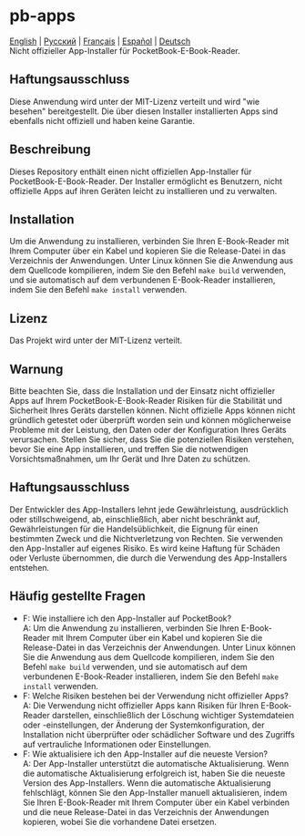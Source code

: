# pb-apps
[English](README.md) | [Русский](README.ru.md) | [Français](README.fr.md) | [Español](README.es.md) | [Deutsch](README.de.md)  
Nicht offizieller App-Installer für PocketBook-E-Book-Reader.
## Haftungsausschluss
Diese Anwendung wird unter der MIT-Lizenz verteilt und wird "wie besehen" bereitgestellt. Die über diesen Installer installierten Apps sind ebenfalls nicht offiziell und haben keine Garantie.
## Beschreibung
Dieses Repository enthält einen nicht offiziellen App-Installer für PocketBook-E-Book-Reader. Der Installer ermöglicht es Benutzern, nicht offizielle Apps auf ihren Geräten leicht zu installieren und zu verwalten.
## Installation
Um die Anwendung zu installieren, verbinden Sie Ihren E-Book-Reader mit Ihrem Computer über ein Kabel und kopieren Sie die Release-Datei in das Verzeichnis der Anwendungen. Unter Linux können Sie die Anwendung aus dem Quellcode kompilieren, indem Sie den Befehl `make build` verwenden, und sie automatisch auf dem verbundenen E-Book-Reader installieren, indem Sie den Befehl `make install` verwenden.
## Lizenz
Das Projekt wird unter der MIT-Lizenz verteilt.
## Warnung
Bitte beachten Sie, dass die Installation und der Einsatz nicht offizieller Apps auf Ihrem PocketBook-E-Book-Reader Risiken für die Stabilität und Sicherheit Ihres Geräts darstellen können. Nicht offizielle Apps können nicht gründlich getestet oder überprüft worden sein und können möglicherweise Probleme mit der Leistung, den Daten oder der Konfiguration Ihres Geräts verursachen. Stellen Sie sicher, dass Sie die potenziellen Risiken verstehen, bevor Sie eine App installieren, und treffen Sie die notwendigen Vorsichtsmaßnahmen, um Ihr Gerät und Ihre Daten zu schützen.

## Haftungsausschluss
Der Entwickler des App-Installers lehnt jede Gewährleistung, ausdrücklich oder stillschweigend, ab, einschließlich, aber nicht beschränkt auf, Gewährleistungen für die Handelsüblichkeit, die Eignung für einen bestimmten Zweck und die Nichtverletzung von Rechten. Sie verwenden den App-Installer auf eigenes Risiko. Es wird keine Haftung für Schäden oder Verluste übernommen, die durch die Verwendung des App-Installers entstehen.

## Häufig gestellte Fragen

* F: Wie installiere ich den App-Installer auf PocketBook?  
A: Um die Anwendung zu installieren, verbinden Sie Ihren E-Book-Reader mit Ihrem Computer über ein Kabel und kopieren Sie die Release-Datei in das Verzeichnis der Anwendungen. Unter Linux können Sie die Anwendung aus dem Quellcode kompilieren, indem Sie den Befehl `make build` verwenden, und sie automatisch auf dem verbundenen E-Book-Reader installieren, indem Sie den Befehl `make install` verwenden.
* F: Welche Risiken bestehen bei der Verwendung nicht offizieller Apps?  
A: Die Verwendung nicht offizieller Apps kann Risiken für Ihren E-Book-Reader darstellen, einschließlich der Löschung wichtiger Systemdateien oder -einstellungen, der Änderung der Systemkonfiguration, der Installation nicht überprüfter oder schädlicher Software und des Zugriffs auf vertrauliche Informationen oder Einstellungen.
* F: Wie aktualisiere ich den App-Installer auf die neueste Version?  
A: Der App-Installer unterstützt die automatische Aktualisierung. Wenn die automatische Aktualisierung erfolgreich ist, haben Sie die neueste Version des App-Installers. Wenn die automatische Aktualisierung fehlschlägt, können Sie den App-Installer manuell aktualisieren, indem Sie Ihren E-Book-Reader mit Ihrem Computer über ein Kabel verbinden und die neue Release-Datei in das Verzeichnis der Anwendungen kopieren, wobei Sie die vorhandene Datei ersetzen.
